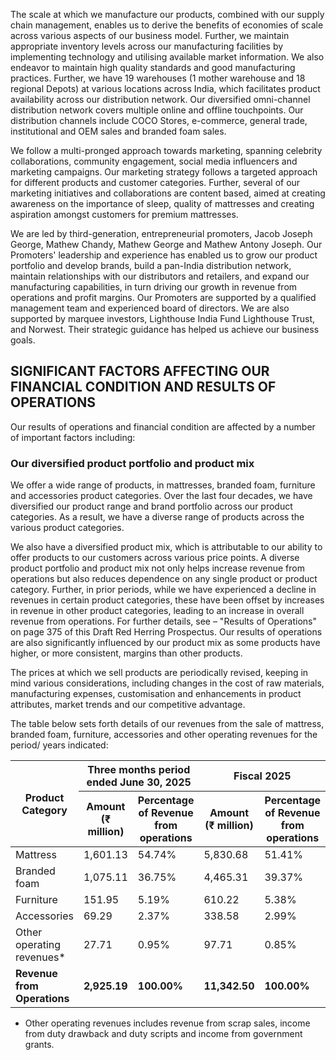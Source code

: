 The scale at which we manufacture our products, combined with our supply chain management, enables us to derive the benefits of economies of scale across various aspects of our business model. Further, we maintain appropriate inventory levels across our manufacturing facilities by implementing technology and utilising available market information. We also endeavor to maintain high quality standards and good manufacturing practices. Further, we have 19 warehouses (1 mother warehouse and 18 regional Depots) at various locations across India, which facilitates product availability across our distribution network. Our diversified omni-channel distribution network covers multiple online and offline touchpoints. Our distribution channels include COCO Stores, e-commerce, general trade, institutional and OEM sales and branded foam sales.

We follow a multi-pronged approach towards marketing, spanning celebrity collaborations, community engagement, social media influencers and marketing campaigns. Our marketing strategy follows a targeted approach for different products and customer categories. Further, several of our marketing initiatives and collaborations are content based, aimed at creating awareness on the importance of sleep, quality of mattresses and creating aspiration amongst customers for premium mattresses.

We are led by third-generation, entrepreneurial promoters, Jacob Joseph George, Mathew Chandy, Mathew George and Mathew Antony Joseph. Our Promoters' leadership and experience has enabled us to grow our product portfolio and develop brands, build a pan-India distribution network, maintain relationships with our distributors and retailers, and expand our manufacturing capabilities, in turn driving our growth in revenue from operations and profit margins. Our Promoters are supported by a qualified management team and experienced board of directors. We are also supported by marquee investors, Lighthouse India Fund Lighthouse Trust, and Norwest. Their strategic guidance has helped us achieve our business goals.

## SIGNIFICANT FACTORS AFFECTING OUR FINANCIAL CONDITION AND RESULTS OF OPERATIONS

Our results of operations and financial condition are affected by a number of important factors including:

### Our diversified product portfolio and product mix

We offer a wide range of products, in mattresses, branded foam, furniture and accessories product categories. Over the last four decades, we have diversified our product range and brand portfolio across our product categories. As a result, we have a diverse range of products across the various product categories.

We also have a diversified product mix, which is attributable to our ability to offer products to our customers across various price points. A diverse product portfolio and product mix not only helps increase revenue from operations but also reduces dependence on any single product or product category. Further, in prior periods, while we have experienced a decline in revenues in certain product categories, these have been offset by increases in revenue in other product categories, leading to an increase in overall revenue from operations. For further details, see – "Results of Operations" on page 375 of this Draft Red Herring Prospectus. Our results of operations are also significantly influenced by our product mix as some products have higher, or more consistent, margins than other products.

The prices at which we sell products are periodically revised, keeping in mind various considerations, including changes in the cost of raw materials, manufacturing expenses, customisation and enhancements in product attributes, market trends and our competitive advantage.

The table below sets forth details of our revenues from the sale of mattress, branded foam, furniture, accessories and other operating revenues for the period/ years indicated:

<table><thead><tr><th rowspan="2">Product Category</th><th colspan="2">Three months period ended June 30, 2025</th><th colspan="2">Fiscal 2025</th><th colspan="2">Fiscal 2024</th><th colspan="2">Fiscal 2023</th></tr><tr><th>Amount (₹ million)</th><th>Percentage of Revenue from operations</th><th>Amount (₹ million)</th><th>Percentage of Revenue from operations</th><th>Amount (₹ million)</th><th>Percentage of Revenue from operations</th><th>Amount (₹ million)</th><th>Percentage of Revenue from operations</th></tr></thead><tbody><tr><td>Mattress</td><td>1,601.13</td><td>54.74%</td><td>5,830.68</td><td>51.41%</td><td>5,672.62</td><td>51.79%</td><td>5,873.29</td><td>55.54%</td></tr><tr><td>Branded foam</td><td>1,075.11</td><td>36.75%</td><td>4,465.31</td><td>39.37%</td><td>4,011.04</td><td>36.62%</td><td>3,563.14</td><td>33.69%</td></tr><tr><td>Furniture</td><td>151.95</td><td>5.19%</td><td>610.22</td><td>5.38%</td><td>760.00</td><td>6.94%</td><td>522.24</td><td>4.94%</td></tr><tr><td>Accessories</td><td>69.29</td><td>2.37%</td><td>338.58</td><td>2.99%</td><td>422.10</td><td>3.85%</td><td>463.03</td><td>4.38%</td></tr><tr><td>Other operating revenues*</td><td>27.71</td><td>0.95%</td><td>97.71</td><td>0.85%</td><td>87.20</td><td>0.80%</td><td>153.17</td><td>1.45%</td></tr><tr><td><strong>Revenue from Operations</strong></td><td><strong>2,925.19</strong></td><td><strong>100.00%</strong></td><td><strong>11,342.50</strong></td><td><strong>100.00%</strong></td><td><strong>10,952.96</strong></td><td><strong>100.00%</strong></td><td><strong>10,574.87</strong></td><td><strong>100.00%</strong></td></tr></tbody></table>

* Other operating revenues includes revenue from scrap sales, income from duty drawback and duty scripts and income from government grants.